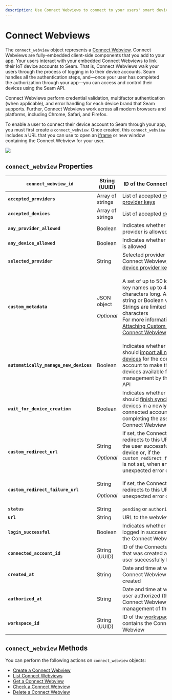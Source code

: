 ```yaml
---
description: Use Connect Webviews to connect to your users' smart devices to the Seam API
---
```


# Connect Webviews

The `connect_webview` object represents a [Connect Webview](../../capability-guides/device-and-system-capabilities/connect-webviews/). Connect Webviews are fully-embedded client-side components that you add to your app. Your users interact with your embedded Connect Webviews to link their IoT device accounts to Seam. That is, Connect Webviews walk your users through the process of logging in to their device accounts. Seam handles all the authentication steps, and—once your user has completed the authorization through your app—you can access and control their devices using the Seam API.

Connect Webviews perform credential validation, multifactor authentication (when applicable), and error handling for each device brand that Seam supports. Further, Connect Webviews work across all modern browsers and platforms, including Chrome, Safari, and Firefox.

To enable a user to connect their device account to Seam through your app, you must first create a `connect_webview`. Once created, this `connect_webview` includes a URL that you can use to open an [iframe](https://www.w3schools.com/html/html_iframe.asp) or new window containing the Connect Webview for your user.

![](<../../.gitbook/assets/image (12).png>)

## `connect_webview` Properties

| **`connect_webview_id`**               | String (UUID)                              | ID of the Connect Webview                                                                                                                                                                                                                                                                                                                                        |
| -------------------------------------- | ------------------------------------------ | ---------------------------------------------------------------------------------------------------------------------------------------------------------------------------------------------------------------------------------------------------------------------------------------------------------------------------------------------------------------- |
| **`accepted_providers`**               | Array of strings                           | List of accepted [device provider keys](./#device-provider-keys)                                                                                                                                                                                                                                                                                                 |
| **`accepted_devices`**                 | Array of strings                           | List of accepted [devices](../../core-concepts/devices/)                                                                                                                                                                                                                                                                                                         |
| **`any_provider_allowed`**             | Boolean                                    | Indicates whether any provider is allowed                                                                                                                                                                                                                                                                                                                        |
| **`any_device_allowed`**               | Boolean                                    | Indicates whether any device is allowed                                                                                                                                                                                                                                                                                                                          |
| **`selected_provider`**                | String                                     | Selected provider of the Connect Webview, one of [device provider keys](./#device-provider-keys)                                                                                                                                                                                                                                                                 |
| **`custom_metadata`**                  | <p>JSON object</p><p><em>Optional</em></p> | <p>A set of up to 50 keys, with key names up to 40 characters long. Accepts string or Boolean values. Strings are limited to 500 characters<br>For more information, see <a href="../../capability-guides/device-and-system-capabilities/connect-webviews/attaching-custom-data-to-the-connect-webview.md">Attaching Custom Data to the Connect Webview</a>.</p> |
| **`automatically_manage_new_devices`** | Boolean                                    | Indicates whether Seam should [import all new devices](../../capability-guides/device-and-system-capabilities/connect-webviews/customizing-connect-webviews.md#automatically_manage_new_devices) for the connected account to make these devices available for use and management by the Seam API                                                                |
| **`wait_for_device_creation`**         | Boolean                                    | Indicates whether Seam should [finish syncing all devices](../../capability-guides/device-and-system-capabilities/connect-webviews/customizing-connect-webviews.md#wait_for_device_creation) in a newly-connected account before completing the associated Connect Webview                                                                                       |
| **`custom_redirect_url`**              | <p>String</p><p><em>Optional</em></p>      | If set, the Connect Webview redirects to this URL when the user successfully pairs a device or, if the `custom_redirect_failure_url` is not set, when an unexpected error occurs                                                                                                                                                                                 |
| **`custom_redirect_failure_url`**      | <p>String</p><p><em>Optional</em></p>      | If set, the Connect Webview redirects to this URL when an unexpected error occurs                                                                                                                                                                                                                                                                                |
| **`status`**                           | String                                     | `pending` or `authorized`                                                                                                                                                                                                                                                                                                                                        |
| **`url`**                              | String                                     | URL to the webview                                                                                                                                                                                                                                                                                                                                               |
| **`login_successful`**                 | Boolean                                    | Indicates whether the user logged in successfully using the Connect Webview                                                                                                                                                                                                                                                                                      |
| **`connected_account_id`**             | String (UUID)                              | ID of the Connected Account that was created after the user successfully logged in                                                                                                                                                                                                                                                                               |
| **`created_at`**                       | String                                     | Date and time at which the Connect Webview was created                                                                                                                                                                                                                                                                                                           |
| **`authorized_at`**                    | String                                     | Date and time at which the user authorized (through the Connect Webview) the management of their devices                                                                                                                                                                                                                                                         |
| **`workspace_id`**                     | String (UUID)                              | ID of the [workspace](../../core-concepts/workspaces/) that contains the Connect Webview                                                                                                                                                                                                                                                                         |

## `connect_webview` Methods

You can perform the following actions on `connect_webview` objects:

* [Create a Connect Webview](create.md)
* [List Connect Webviews](list.md)
* [Get a Connect Webview](get.md)
* [Check a Connect Webview](get.md)
* [Delete a Connect Webview](delete.md)
